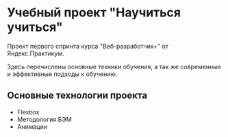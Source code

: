 # Учебный проект "Научиться учиться"

Проект первого спринта курса "Веб-разработчик+" от Яндекс.Практикум.

Здесь перечислены основные техники обучения, а так же современные и эффективные подходы к обучению.

## Основные технологии проекта
* Flexbox
* Методология БЭМ
* Анимации

